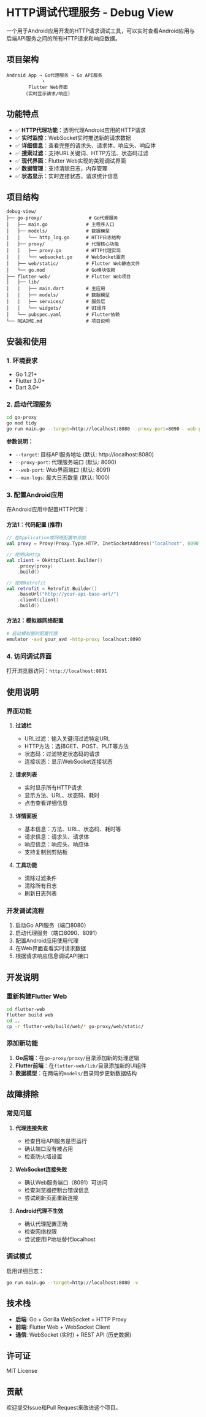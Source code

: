 # HTTP调试代理服务 - Debug View

一个用于Android应用开发的HTTP请求调试工具，可以实时查看Android应用与后端API服务之间的所有HTTP请求和响应数据。

## 项目架构

```
Android App → Go代理服务 → Go API服务
             ↓
        Flutter Web界面
       (实时显示请求/响应)
```

## 功能特点

- ✅ **HTTP代理功能**：透明代理Android应用的HTTP请求
- ✅ **实时监控**：WebSocket实时推送新的请求数据
- ✅ **详细信息**：查看完整的请求头、请求体、响应头、响应体
- ✅ **搜索过滤**：支持URL关键词、HTTP方法、状态码过滤
- ✅ **现代界面**：Flutter Web实现的美观调试界面
- ✅ **数据管理**：支持清除日志，内存管理
- ✅ **状态显示**：实时连接状态，请求统计信息

## 项目结构

```
debug-view/
├── go-proxy/                 # Go代理服务
│   ├── main.go              # 主程序入口
│   ├── models/              # 数据模型
│   │   └── http_log.go      # HTTP日志结构
│   ├── proxy/               # 代理核心功能
│   │   ├── proxy.go         # HTTP代理实现
│   │   └── websocket.go     # WebSocket服务
│   ├── web/static/          # Flutter Web静态文件
│   └── go.mod               # Go模块依赖
├── flutter-web/             # Flutter Web项目
│   ├── lib/
│   │   ├── main.dart        # 主应用
│   │   ├── models/          # 数据模型
│   │   ├── services/        # 服务层
│   │   └── widgets/         # UI组件
│   └── pubspec.yaml         # Flutter依赖
└── README.md                # 项目说明
```

## 安装和使用

### 1. 环境要求

- Go 1.21+
- Flutter 3.0+
- Dart 3.0+

### 2. 启动代理服务

```bash
cd go-proxy
go mod tidy
go run main.go --target=http://localhost:8080 --proxy-port=8090 --web-port=8091
```

**参数说明：**
- `--target`: 目标API服务地址 (默认: http://localhost:8080)
- `--proxy-port`: 代理服务端口 (默认: 8090)
- `--web-port`: Web界面端口 (默认: 8091)
- `--max-logs`: 最大日志数量 (默认: 1000)

### 3. 配置Android应用

在Android应用中配置HTTP代理：

#### 方法1：代码配置 (推荐)
```kotlin
// 在Application或网络配置中添加
val proxy = Proxy(Proxy.Type.HTTP, InetSocketAddress("localhost", 8090))

// 使用OkHttp
val client = OkHttpClient.Builder()
    .proxy(proxy)
    .build()

// 使用Retrofit
val retrofit = Retrofit.Builder()
    .baseUrl("http://your-api-base-url/")
    .client(client)
    .build()
```

#### 方法2：模拟器网络配置
```bash
# 启动模拟器时配置代理
emulator -avd your_avd -http-proxy localhost:8090
```

### 4. 访问调试界面

打开浏览器访问：`http://localhost:8091`

## 使用说明

### 界面功能

1. **过滤栏**
   - URL过滤：输入关键词过滤特定URL
   - HTTP方法：选择GET、POST、PUT等方法
   - 状态码：过滤特定状态码的请求
   - 连接状态：显示WebSocket连接状态

2. **请求列表**
   - 实时显示所有HTTP请求
   - 显示方法、URL、状态码、耗时
   - 点击查看详细信息

3. **详情面板**
   - 基本信息：方法、URL、状态码、耗时等
   - 请求信息：请求头、请求体
   - 响应信息：响应头、响应体
   - 支持复制到剪贴板

4. **工具功能**
   - 清除过滤条件
   - 清除所有日志
   - 刷新日志列表

### 开发调试流程

1. 启动Go API服务（端口8080）
2. 启动代理服务（端口8090、8091）
3. 配置Android应用使用代理
4. 在Web界面查看实时请求数据
5. 根据请求响应信息调试API接口

## 开发说明

### 重新构建Flutter Web

```bash
cd flutter-web
flutter build web
cd ..
cp -r flutter-web/build/web/* go-proxy/web/static/
```

### 添加新功能

1. **Go后端**：在`go-proxy/proxy/`目录添加新的处理逻辑
2. **Flutter前端**：在`flutter-web/lib/`目录添加新的UI组件
3. **数据模型**：在两端的`models/`目录同步更新数据结构

## 故障排除

### 常见问题

1. **代理连接失败**
   - 检查目标API服务是否运行
   - 确认端口没有被占用
   - 检查防火墙设置

2. **WebSocket连接失败**
   - 确认Web服务端口（8091）可访问
   - 检查浏览器控制台错误信息
   - 尝试刷新页面重新连接

3. **Android代理不生效**
   - 确认代理配置正确
   - 检查网络权限
   - 尝试使用IP地址替代localhost

### 调试模式

启用详细日志：
```bash
go run main.go --target=http://localhost:8080 -v
```

## 技术栈

- **后端**: Go + Gorilla WebSocket + HTTP Proxy
- **前端**: Flutter Web + WebSocket Client
- **通信**: WebSocket (实时) + REST API (历史数据)

## 许可证

MIT License

## 贡献

欢迎提交Issue和Pull Request来改进这个项目。 